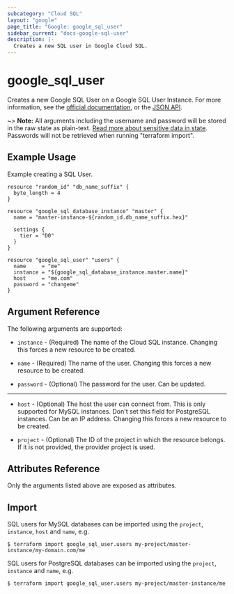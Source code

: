 ```yaml
---
subcategory: "Cloud SQL"
layout: "google"
page_title: "Google: google_sql_user"
sidebar_current: "docs-google-sql-user"
description: |-
  Creates a new SQL user in Google Cloud SQL.
---
```


# google\_sql\_user

Creates a new Google SQL User on a Google SQL User Instance. For more information, see the [official documentation](https://cloud.google.com/sql/), or the [JSON API](https://cloud.google.com/sql/docs/admin-api/v1beta4/users).

~> **Note:** All arguments including the username and password will be stored in the raw state as plain-text.
[Read more about sensitive data in state](/docs/state/sensitive-data.html). Passwords will not be retrieved when running
"terraform import".

## Example Usage

Example creating a SQL User.

```hcl
resource "random_id" "db_name_suffix" {
  byte_length = 4
}

resource "google_sql_database_instance" "master" {
  name = "master-instance-${random_id.db_name_suffix.hex}"

  settings {
    tier = "D0"
  }
}

resource "google_sql_user" "users" {
  name     = "me"
  instance = "${google_sql_database_instance.master.name}"
  host     = "me.com"
  password = "changeme"
}
```

## Argument Reference

The following arguments are supported:

* `instance` - (Required) The name of the Cloud SQL instance. Changing this
    forces a new resource to be created.

* `name` - (Required) The name of the user. Changing this forces a new resource
    to be created.

* `password` - (Optional) The password for the user. Can be updated.

- - -

* `host` - (Optional) The host the user can connect from. This is only supported
    for MySQL instances. Don't set this field for PostgreSQL instances.
    Can be an IP address. Changing this forces a new resource to be created.

* `project` - (Optional) The ID of the project in which the resource belongs. If it
    is not provided, the provider project is used.

## Attributes Reference

Only the arguments listed above are exposed as attributes.

## Import

SQL users for MySQL databases can be imported using the `project`, `instance`, `host` and `name`, e.g.

```
$ terraform import google_sql_user.users my-project/master-instance/my-domain.com/me
```

SQL users for PostgreSQL databases can be imported using the `project`, `instance` and `name`, e.g.

```
$ terraform import google_sql_user.users my-project/master-instance/me
```
